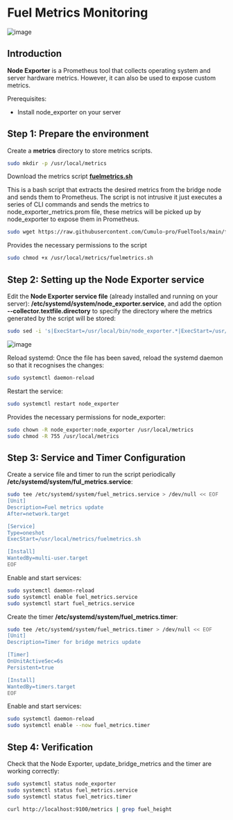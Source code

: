 # Fuel Metrics Monitoring
![image](https://github.com/Cumulo-pro/FuelTools/assets/2853158/a89e8375-d0ab-45e6-bdfc-1fd020b2af0c)

## Introduction

**Node Exporter** is a Prometheus tool that collects operating system and server hardware metrics. However, it can also be used to expose custom metrics.

Prerequisites:
- Install node_exporter on your server

## Step 1: Prepare the environment

Create a **metrics** directory to store metrics scripts.

```bash
sudo mkdir -p /usr/local/metrics
```
Download the metrics script **[fuelmetrics.sh](https://github.com/Cumulo-pro/FuelTools/blob/main/fuel_metrics/fuelmetrics.sh)**

This is a bash script that extracts the desired metrics from the bridge node and sends them to Prometheus. The script is not intrusive it just executes a series of CLI commands and sends the metrics to node_exporter_metrics.prom file, these metrics will be picked up by node_exporter to expose them in Prometheus. 

```bash
sudo wget https://raw.githubusercontent.com/Cumulo-pro/FuelTools/main/fuel_metrics/fuelmetrics.sh -O /usr/local/metrics/fuelmetrics.sh
```

Provides the necessary permissions to the script
```bash
sudo chmod +x /usr/local/metrics/fuelmetrics.sh
```

## Step 2: Setting up the Node Exporter service

Edit the **Node Exporter service file** (already installed and running on your server): **/etc/systemd/system/node_exporter.service**, and add the option **--collector.textfile.directory** to specify the directory where the metrics generated by the script will be stored:

```bash
sudo sed -i 's|ExecStart=/usr/local/bin/node_exporter.*|ExecStart=/usr/local/bin/node_exporter --collector.textfile.directory=/usr/local/metrics|' /etc/systemd/system/node_exporter.service
```
![image](https://github.com/Cumulo-pro/Celestia-monitoring/assets/2853158/efa26b98-62e5-4758-882f-2cbf85df7abf)

Reload systemd: Once the file has been saved, reload the systemd daemon so that it recognises the changes:

```bash
sudo systemctl daemon-reload
```

Restart the service:

```bash
sudo systemctl restart node_exporter
```
Provides the necessary permissions for node_exporter:
```bash
sudo chown -R node_exporter:node_exporter /usr/local/metrics
sudo chmod -R 755 /usr/local/metrics
```

## Step 3: Service and Timer Configuration


Create a service file and timer to run the script periodically **/etc/systemd/system/ful_metrics.service**:

```bash
sudo tee /etc/systemd/system/fuel_metrics.service > /dev/null << EOF
[Unit]
Description=Fuel metrics update
After=network.target

[Service]
Type=oneshot
ExecStart=/usr/local/metrics/fuelmetrics.sh

[Install]
WantedBy=multi-user.target
EOF
```

Enable and start services:

```bash
sudo systemctl daemon-reload
sudo systemctl enable fuel_metrics.service
sudo systemctl start fuel_metrics.service
```

Create the timer **/etc/systemd/system/fuel_metrics.timer**:

```bash
sudo tee /etc/systemd/system/fuel_metrics.timer > /dev/null << EOF
[Unit]
Description=Timer for bridge metrics update

[Timer]
OnUnitActiveSec=6s
Persistent=true

[Install]
WantedBy=timers.target
EOF
```

Enable and start services:

```bash
sudo systemctl daemon-reload
sudo systemctl enable --now fuel_metrics.timer
```

## Step 4: Verification

Check that the Node Exporter, update_bridge_metrics and the timer are working correctly:

```bash
sudo systemctl status node_exporter
sudo systemctl status fuel_metrics.service
sudo systemctl status fuel_metrics.timer
```

```bash
curl http://localhost:9100/metrics | grep fuel_height
```

